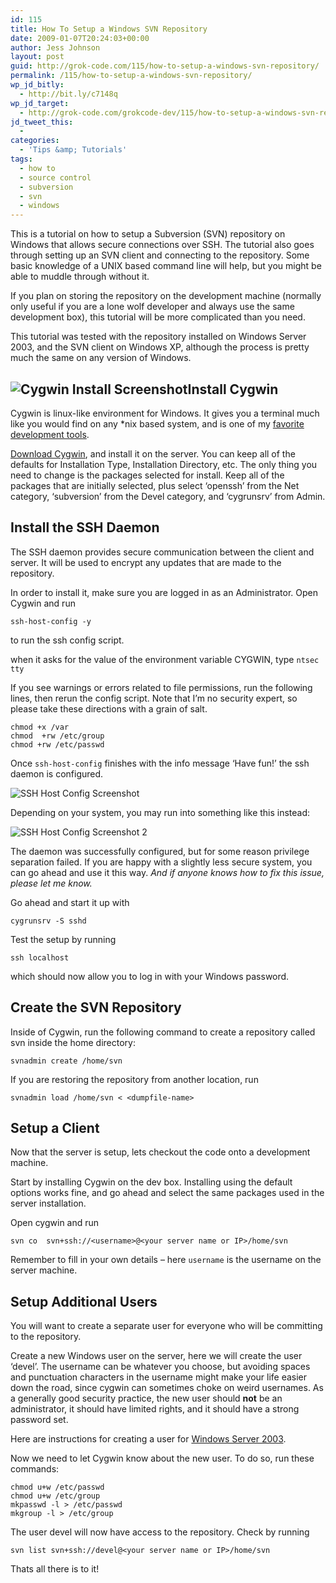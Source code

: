 ```yaml
---
id: 115
title: How To Setup a Windows SVN Repository
date: 2009-01-07T20:24:03+00:00
author: Jess Johnson
layout: post
guid: http://grok-code.com/115/how-to-setup-a-windows-svn-repository/
permalink: /115/how-to-setup-a-windows-svn-repository/
wp_jd_bitly:
  - http://bit.ly/c7148q
wp_jd_target:
  - http://grok-code.com/grokcode-dev/115/how-to-setup-a-windows-svn-repository/
jd_tweet_this:
  - 
categories:
  - 'Tips &amp; Tutorials'
tags:
  - how to
  - source control
  - subversion
  - svn
  - windows
---
```

This is a tutorial on how to setup a Subversion (SVN) repository on Windows that allows secure connections over SSH. The tutorial also goes through setting up an SVN client and connecting to the repository. Some basic knowledge of a UNIX based command line will help, but you might be able to muddle through without it.<!--more-->

If you plan on storing the repository on the development machine (normally only useful if you are a lone wolf developer and always use the same development box), this tutorial will be more complicated than you need.

This tutorial was tested with the repository installed on Windows Server 2003, and the SVN client on Windows XP, although the process is pretty much the same on any version of Windows.

## <img class="alignleft" src="http://grokcode.com/wordpress/wp-content/uploads/2009/01/cywin-install.png" alt="Cygwin Install Screenshot" />Install Cygwin

Cygwin is linux-like environment for Windows. It gives you a terminal much like you would find on any *nix based system, and is one of my [favorite development tools](http://grokcode.com/6/top-7-development-tools/ "My Favorite Development Tools").

[Download Cygwin](http://www.cygwin.com/), and install it on the server. You can keep all of the defaults for Installation Type, Installation Directory, etc. The only thing you need to change is the packages selected for install. Keep all of the packages that are initially selected, plus select &#8216;openssh&#8217; from the Net category, &#8216;subversion&#8217; from the Devel category, and &#8216;cygrunsrv&#8217; from Admin.

## Install the SSH Daemon

The SSH daemon provides secure communication between the client and server. It will be used to encrypt any updates that are made to the repository.

In order to install it, make sure you are logged in as an Administrator. Open Cygwin and run

<pre><code class="language-bash">ssh-host-config -y</code></pre>

to run the ssh config script.

when it asks for the value of the environment variable CYGWIN, type `ntsec tty`

If you see warnings or errors related to file permissions, run the following lines, then rerun the config script. Note that I&#8217;m no security expert, so please take these directions with a grain of salt.

<pre><code class="language-bash">chmod +x /var
chmod  +rw /etc/group
chmod +rw /etc/passwd</code></pre>

Once `ssh-host-config` finishes with the info message &#8216;Have fun!&#8217; the ssh daemon is configured.

![SSH Host Config Screenshot](http://grokcode.com/wordpress/wp-content/uploads/2009/01/ssh-host-config1.png)

Depending on your system, you may run into something like this instead:

![SSH Host Config Screenshot 2](http://grokcode.com/wordpress/wp-content/uploads/2009/01/ssh-host-config2.png)

The daemon was successfully configured, but for some reason privilege separation failed. If you are happy with a slightly less secure system, you can go ahead and use it this way. _And if anyone knows how to fix this issue, please let me know._

Go ahead and start it up with

<pre><code class="language-bash">cygrunsrv -S sshd</code></pre>

Test the setup by running

<pre><code class="language-bash">ssh localhost</code></pre>

which should now allow you to log in with your Windows password.

## Create the SVN Repository

Inside of Cygwin, run the following command to create a repository called svn inside the home directory:

<pre><code class="language-bash">svnadmin create /home/svn</code></pre>

If you are restoring the repository from another location, run

<pre><code class="language-bash">svnadmin load /home/svn &lt; &lt;dumpfile-name&gt;</code></pre>

## Setup a Client

Now that the server is setup, lets checkout the code onto a development machine.

Start by installing Cygwin on the dev box. Installing using the default options works fine, and go ahead and select the same packages used in the server installation.

Open cygwin and run

<pre><code class="language-bash">svn co  svn+ssh://&lt;username&gt;@&lt;your server name or IP&gt;/home/svn</code></pre>

Remember to fill in your own details &#8211; here `username` is the username on the server machine.

## Setup Additional Users

You will want to create a separate user for everyone who will be committing to the repository.

Create a new Windows user on the server, here we will create the user &#8216;devel&#8217;. The username can be whatever you choose, but avoiding spaces and punctuation characters in the username might make your life easier down the road, since cygwin can sometimes choke on weird usernames. As a generally good security practice, the new user should **not** be an administrator, it should have limited rights, and it should have a strong password set.

Here are instructions for creating a user for [Windows Server 2003](http://www.visualwin.com/New-User/ "New user in Windows Server 2003").

Now we need to let Cygwin know about the new user. To do so, run these commands:

<pre><code class="language-bash">chmod u+w /etc/passwd
chmod u+w /etc/group
mkpasswd -l &gt; /etc/passwd
mkgroup -l &gt; /etc/group</code></pre>

The user devel will now have access to the repository. Check by running

<pre><code class="language-bash">svn list svn+ssh://devel@&lt;your server name or IP&gt;/home/svn</code></pre>

Thats all there is to it!